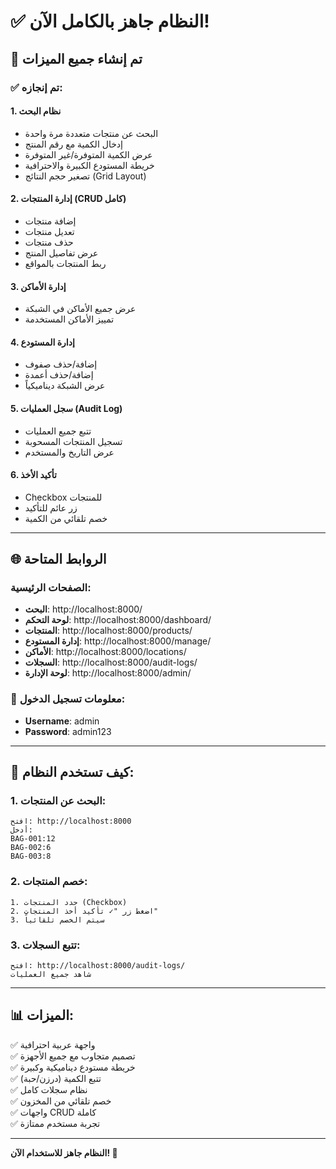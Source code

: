 # ✅ النظام جاهز بالكامل الآن!

## 🎉 تم إنشاء جميع الميزات

### ✅ تم إنجازه:

#### 1. **نظام البحث**
- البحث عن منتجات متعددة مرة واحدة
- إدخال الكمية مع رقم المنتج
- عرض الكمية المتوفرة/غير المتوفرة
- خريطة المستودع الكبيرة والاحترافية
- تصغير حجم النتائج (Grid Layout)

#### 2. **إدارة المنتجات (CRUD كامل)**
- إضافة منتجات
- تعديل منتجات
- حذف منتجات
- عرض تفاصيل المنتج
- ربط المنتجات بالمواقع

#### 3. **إدارة الأماكن**
- عرض جميع الأماكن في الشبكة
- تمييز الأماكن المستخدمة

#### 4. **إدارة المستودع**
- إضافة/حذف صفوف
- إضافة/حذف أعمدة
- عرض الشبكة ديناميكياً

#### 5. **سجل العمليات (Audit Log)**
- تتبع جميع العمليات
- تسجيل المنتجات المسحوبة
- عرض التاريخ والمستخدم

#### 6. **تأكيد الأخذ**
- Checkbox للمنتجات
- زر عائم للتأكيد
- خصم تلقائي من الكمية

---

## 🌐 الروابط المتاحة

### الصفحات الرئيسية:
- **البحث**: http://localhost:8000/
- **لوحة التحكم**: http://localhost:8000/dashboard/
- **المنتجات**: http://localhost:8000/products/
- **إدارة المستودع**: http://localhost:8000/manage/
- **الأماكن**: http://localhost:8000/locations/
- **السجلات**: http://localhost:8000/audit-logs/
- **لوحة الإدارة**: http://localhost:8000/admin/

### 🔐 معلومات تسجيل الدخول:
- **Username**: admin
- **Password**: admin123

---

## 🚀 كيف تستخدم النظام:

### 1. البحث عن المنتجات:
```
افتح: http://localhost:8000
أدخل:
BAG-001:12
BAG-002:6
BAG-003:8
```

### 2. خصم المنتجات:
```
1. حدد المنتجات (Checkbox)
2. اضغط زر "✓ تأكيد أخذ المنتجات"
3. سيتم الخصم تلقائياً
```

### 3. تتبع السجلات:
```
افتح: http://localhost:8000/audit-logs/
شاهد جميع العمليات
```

---

## 📊 الميزات:

✅ واجهة عربية احترافية  
✅ تصميم متجاوب مع جميع الأجهزة  
✅ خريطة مستودع ديناميكية وكبيرة  
✅ تتبع الكمية (درزن/حبة)  
✅ نظام سجلات كامل  
✅ خصم تلقائي من المخزون  
✅ واجهات CRUD كاملة  
✅ تجربة مستخدم ممتازة  

---

**النظام جاهز للاستخدام الآن! 🎉**

